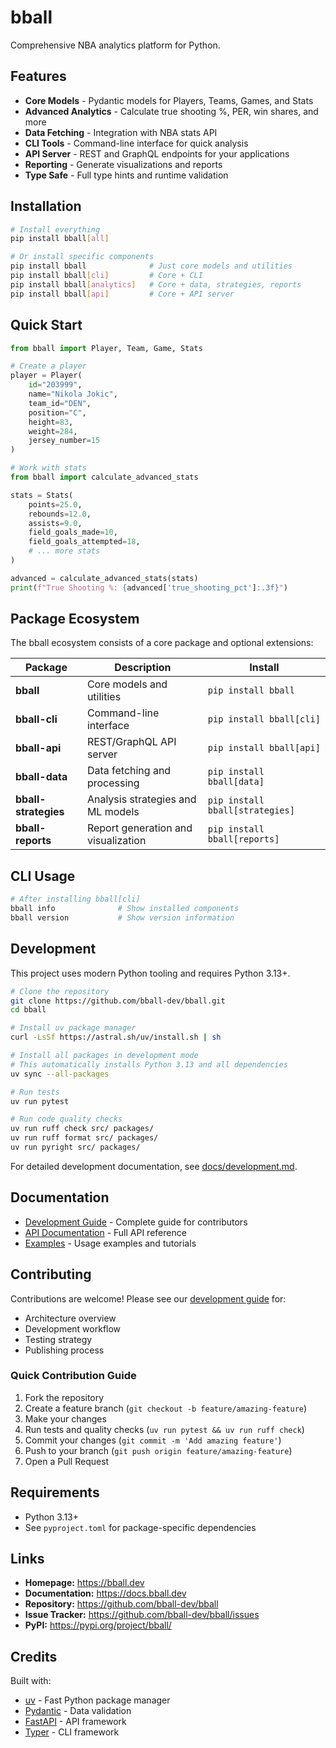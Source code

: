 # bball

Comprehensive NBA analytics platform for Python.

## Features

- **Core Models** - Pydantic models for Players, Teams, Games, and Stats
- **Advanced Analytics** - Calculate true shooting %, PER, win shares, and more
- **Data Fetching** - Integration with NBA stats API
- **CLI Tools** - Command-line interface for quick analysis
- **API Server** - REST and GraphQL endpoints for your applications
- **Reporting** - Generate visualizations and reports
- **Type Safe** - Full type hints and runtime validation

## Installation

```bash
# Install everything
pip install bball[all]

# Or install specific components
pip install bball              # Just core models and utilities
pip install bball[cli]         # Core + CLI
pip install bball[analytics]   # Core + data, strategies, reports
pip install bball[api]         # Core + API server
```

## Quick Start

```python
from bball import Player, Team, Game, Stats

# Create a player
player = Player(
    id="203999",
    name="Nikola Jokic",
    team_id="DEN",
    position="C",
    height=83,
    weight=284,
    jersey_number=15
)

# Work with stats
from bball import calculate_advanced_stats

stats = Stats(
    points=25.0,
    rebounds=12.0,
    assists=9.0,
    field_goals_made=10,
    field_goals_attempted=18,
    # ... more stats
)

advanced = calculate_advanced_stats(stats)
print(f"True Shooting %: {advanced['true_shooting_pct']:.3f}")
```

## Package Ecosystem

The bball ecosystem consists of a core package and optional extensions:

| Package              | Description                         | Install                         |
| -------------------- | ----------------------------------- | ------------------------------- |
| **bball**            | Core models and utilities           | `pip install bball`             |
| **bball-cli**        | Command-line interface              | `pip install bball[cli]`        |
| **bball-api**        | REST/GraphQL API server             | `pip install bball[api]`        |
| **bball-data**       | Data fetching and processing        | `pip install bball[data]`       |
| **bball-strategies** | Analysis strategies and ML models   | `pip install bball[strategies]` |
| **bball-reports**    | Report generation and visualization | `pip install bball[reports]`    |

## CLI Usage

```bash
# After installing bball[cli]
bball info              # Show installed components
bball version           # Show version information
```

## Development

This project uses modern Python tooling and requires Python 3.13+.

```bash
# Clone the repository
git clone https://github.com/bball-dev/bball.git
cd bball

# Install uv package manager
curl -LsSf https://astral.sh/uv/install.sh | sh

# Install all packages in development mode
# This automatically installs Python 3.13 and all dependencies
uv sync --all-packages

# Run tests
uv run pytest

# Run code quality checks
uv run ruff check src/ packages/
uv run ruff format src/ packages/
uv run pyright src/ packages/
```

For detailed development documentation, see [docs/development.md](docs/development.md).

## Documentation

- [Development Guide](docs/development.md) - Complete guide for contributors
- [API Documentation](https://docs.bball.dev) - Full API reference
- [Examples](https://docs.bball.dev/examples) - Usage examples and tutorials

## Contributing

Contributions are welcome! Please see our [development guide](docs/development.md) for:
- Architecture overview
- Development workflow
- Testing strategy
- Publishing process

### Quick Contribution Guide

1. Fork the repository
2. Create a feature branch (`git checkout -b feature/amazing-feature`)
3. Make your changes
4. Run tests and quality checks (`uv run pytest && uv run ruff check`)
5. Commit your changes (`git commit -m 'Add amazing feature'`)
6. Push to your branch (`git push origin feature/amazing-feature`)
7. Open a Pull Request

## Requirements

- Python 3.13+
- See `pyproject.toml` for package-specific dependencies

## Links

- **Homepage:** https://bball.dev
- **Documentation:** https://docs.bball.dev
- **Repository:** https://github.com/bball-dev/bball
- **Issue Tracker:** https://github.com/bball-dev/bball/issues
- **PyPI:** https://pypi.org/project/bball/

## Credits

Built with:
- [uv](https://docs.astral.sh/uv/) - Fast Python package manager
- [Pydantic](https://docs.pydantic.dev/) - Data validation
- [FastAPI](https://fastapi.tiangolo.com/) - API framework
- [Typer](https://typer.tiangolo.com/) - CLI framework

